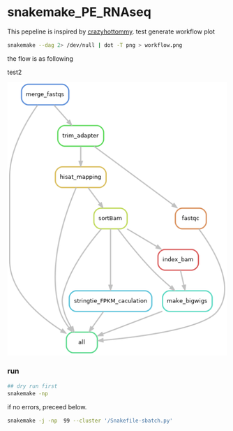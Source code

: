 # snakemake_PE_RNAseq

This pepeline is inspired by [crazyhottommy](https://github.com/crazyhottommy/pyflow-RNAseq).
test
generate workflow plot
```bash
snakemake --dag 2> /dev/null | dot -T png > workflow.png
```
the flow is as following

test2 

![](./workflow.png)
 
### run 

```bash
## dry run first
snakemake -np
```
if no errors, preceed below.
```bash
snakemake -j -np  99 --cluster '/Snakefile-sbatch.py'
```
